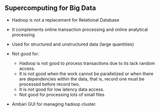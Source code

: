 ## Supercomputing for Big Data

- Hadoop is not a replacement for Relational Database
- It complements online transaction processing and online analytical processing
- Used for structured and unstructured data (large quantities)
- Not good for:
	- Hadoop is not good to process transactions due to its lack random access.
	- It is not good when the work cannot be parallelized or when there are dependencies within the data, that is, record one must be processed before record two.
	- It is not good for low latency data access. 
	- Not good for processing lots of small files

- Ambari GUI for managing hadoop cluster.